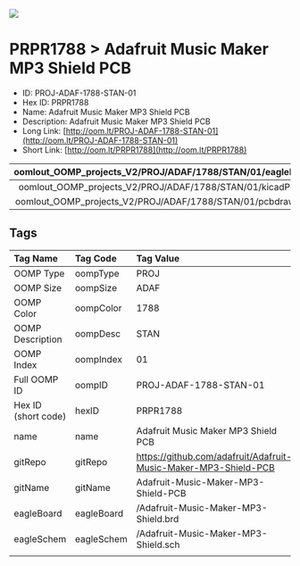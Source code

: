 


  
![][im]
# PRPR1788 > Adafruit Music Maker MP3 Shield PCB

- ID: PROJ-ADAF-1788-STAN-01
- Hex ID: PRPR1788
- Name: Adafruit Music Maker MP3 Shield PCB
- Description: Adafruit Music Maker MP3 Shield PCB
- Long Link: [http://oom.lt/PROJ-ADAF-1788-STAN-01](http://oom.lt/PROJ-ADAF-1788-STAN-01)
- Short Link: [http://oom.lt/PRPR1788](http://oom.lt/PRPR1788)
  

|oomlout_OOMP_projects_V2/PROJ/ADAF/1788/STAN/01/eagleImage.png|oomlout_OOMP_projects_V2/PROJ/ADAF/1788/STAN/01/eagleSchemImage.png|oomlout_OOMP_projects_V2/PROJ/ADAF/1788/STAN/01/kicadPcb3dFront.png|oomlout_OOMP_projects_V2/PROJ/ADAF/1788/STAN/01/kicadPcb3dBack.png|
| :---: | :---: | :---: | :---: |
|oomlout_OOMP_projects_V2/PROJ/ADAF/1788/STAN/01/kicadPcb3d.png|oomlout_OOMP_projects_V2/PROJ/ADAF/1788/STAN/01/bomBack.png|oomlout_OOMP_projects_V2/PROJ/ADAF/1788/STAN/01/bomFront.png|oomlout_OOMP_projects_V2/PROJ/ADAF/1788/STAN/01/pcbdraw.svg|
|oomlout_OOMP_projects_V2/PROJ/ADAF/1788/STAN/01/pcbdrawBack.svg||||

## Tags
  

|Tag Name|Tag Code|Tag Value|
| :--- | :--- | :--- |
|OOMP Type|oompType|PROJ|
|OOMP Size|oompSize|ADAF|
|OOMP Color|oompColor|1788|
|OOMP Description|oompDesc|STAN|
|OOMP Index|oompIndex|01|
|Full OOMP ID|oompID|PROJ-ADAF-1788-STAN-01|
|Hex ID (short code)|hexID|PRPR1788|
|name|name|Adafruit Music Maker MP3 Shield PCB|
|gitRepo|gitRepo|https://github.com/adafruit/Adafruit-Music-Maker-MP3-Shield-PCB|
|gitName|gitName|Adafruit-Music-Maker-MP3-Shield-PCB|
|eagleBoard|eagleBoard|/Adafruit-Music-Maker-MP3-Shield.brd|
|eagleSchem|eagleSchem|/Adafruit-Music-Maker-MP3-Shield.sch|
||||



[im]: PROJ/ADAF/1788/STAN/01/kicadPcb3d_450.png
